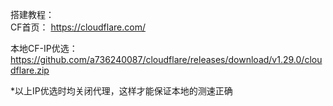 搭建教程：   
   CF首页：
   https://cloudflare.com/

   本地CF-IP优选：
   https://github.com/a736240087/cloudflare/releases/download/v1.29.0/cloudflare.zip
   
   *以上IP优选时均关闭代理，这样才能保证本地的测速正确
